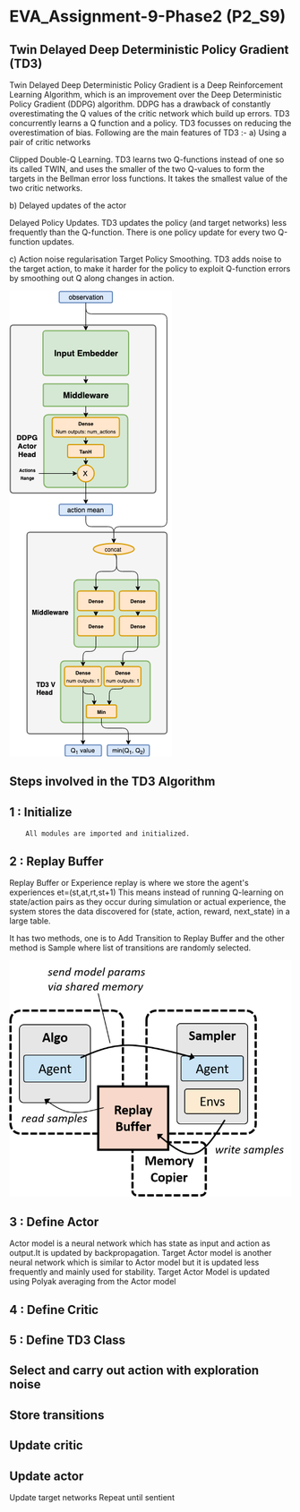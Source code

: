 # EVA_Assignment-9-Phase2 (P2_S9)

## Twin Delayed Deep Deterministic Policy Gradient (TD3)

Twin Delayed Deep Deterministic Policy Gradient is a Deep Reinforcement Learning Algorithm, which is an improvement over the
Deep Deterministic Policy Gradient (DDPG) algorithm. DDPG has a drawback of constantly overestimating the Q values of the critic network
which build up errors. TD3 concurrently learns a Q function and a policy.
TD3 focusses on reducing the overestimation of bias.
Following are the main features of TD3 :- 
a) Using a pair of critic networks

Clipped Double-Q Learning. TD3 learns two Q-functions instead of one so its called TWIN, and uses the smaller of the two Q-values to form the targets in the Bellman error loss functions. It takes the smallest value of the two critic networks.

b) Delayed updates of the actor

Delayed Policy Updates. TD3 updates the policy (and target networks) less frequently than the Q-function. There is one policy update for every two Q-function updates.

c) Action noise regularisation
Target Policy Smoothing. TD3 adds noise to the target action, to make it harder for the policy to exploit Q-function errors by smoothing out Q along changes in action.

  ![GitHub Logo](/td3.png)
                                                    
                                                    
## Steps involved in the TD3 Algorithm

  ## 1 : Initialize
        All modules are imported and initialized.
  
  ## 2 : Replay Buffer
   Replay Buffer or Experience replay is where we store the agent's experiences et=(st,at,rt,st+1)
This means instead of running Q-learning on state/action pairs as they occur during simulation or actual experience, the system stores the data discovered for (state, action, reward, next_state) in a large table.

It has two methods, one is to Add Transition to Replay Buffer and the other method is Sample where list of transitions are randomly selected.

  ![Replay](replay.png)
  
                                  
 ## 3 : Define Actor
 
Actor model is a neural network which has state as input and action as output.It is updated by backpropagation. Target Actor model is another neural network which is similar to Actor model but it is updated less frequently and mainly used for stability. Target Actor Model is updated using Polyak averaging from the Actor model
 
 
 ## 4 : Define Critic
 
 
 ## 5  : Define TD3 Class
 
 
 ## Select and carry out action with exploration noise
## Store transitions
## Update critic
## Update actor
Update target networks
Repeat until sentient




